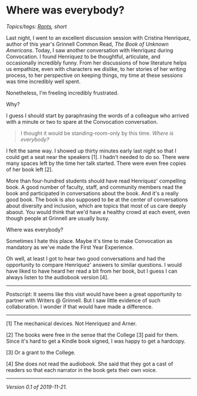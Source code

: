 Where was everybody?
====================

*Topics/tags: [Rants](index-rants), short*

Last night, I went to an excellent discussion session with Cristina
Henríquez, author of this year's Grinnell Common Read, _The Book
of Unknown Americans_.  Today, I saw another conversation with
Henríquez during Convocation.  I found Henríquez to be thoughtful,
articulate, and occasionally incredibly funny.  From her discussions
of how literature helps us empathize, even with characters we
dislike, to her stories of her writing process, to her perspective
on keeping things, my time at these sessions was time incredibly well
spent.

Nonetheless, I'm freeling incredibly frustrated.

Why?

I guess I should start by paraphrasing the words of a colleague who arrived
with a minute or two to spare at the Convocation conversation.

> I thought it would be standing-room-only by this time.  *Where is 
everybody?* 

I felt the same way.  I showed up thirty minutes early last night
so that I could get a seat near the speakers [1].  I hadn't needed
to do so.  There were many spaces left by the time her talk started.
There were even free copies of her book left [2].

More than four-hundred students should have read Henríquez' compelling
book.  A good number of faculty, staff, and community members read
the book and participated in conversations about the book.  And
it's a really good book.  The book is also supposed to be at the
center of conversations about diversity and inclusion, which are
topics that most of us care deeply abaout.  You would think that
we'd have a healthy crowd at each event, even though people at
Grinnell are usually busy.

Where was everybody?

Sometimes I hate this place.  Maybe it's time to make Convocation
as mandatory as we've made the First Year Experience.

Oh well, at least I got to hear two good conversations and had the
opportunity to compare Henríquez' answers to similar questions.  I
would have liked to have heard her read a bit from her book, but I
guess I can always listen to the audiobook version [4].

---

Postscript: It seems like this visit would have been a great opportunity to
partner with Writers @ Grinnell.  But I saw little evidence of such
collaboration.  I wonder if that would have made a difference.

---

[1] The mechanical devices.  Not Henríquez and Arner.

[2] The books were free in the sense that the College [3] paid for them.
Since it's hard to get a Kindle book signed, I was happy to get a hardcopy.

[3] Or a grant to the College.

[4] She does not read the audiobook.  She said that they got a cast of
readers so that each narrator in the book gets their own voice.

---

*Version 0.1 of 2019-11-21.*
